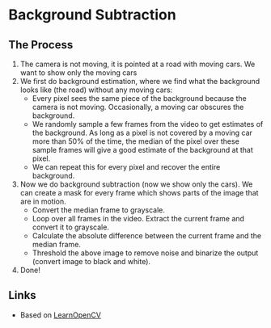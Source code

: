 # Background Subtraction
## The Process
1. The camera is not moving, it is pointed at a road with moving cars. We want to show only the moving cars
2. We first do background estimation, where we find what the background looks like (the road) without any moving cars:
   - Every pixel sees the same piece of the background because the camera is not moving. Occasionally, a moving car obscures the background.
   - We randomly sample a few frames from the video to get estimates of the background. As long as a pixel is not covered by a moving car more than 50% of the time, the median of the pixel over these sample frames will give a good estimate of the background at that pixel.
   - We can repeat this for every pixel and recover the entire background.
3. Now we do background subtraction (now we show only the cars). We can create a mask for every frame which shows parts of the image that are in motion.
   - Convert the median frame to grayscale.
   - Loop over all frames in the video. Extract the current frame and convert it to grayscale.
   - Calculate the absolute difference between the current frame and the median frame.
   - Threshold the above image to remove noise and binarize the output (convert image to black and white).
4. Done!


## Links
- Based on [LearnOpenCV](https://learnopencv.com/simple-background-estimation-in-videos-using-opencv-c-python/)